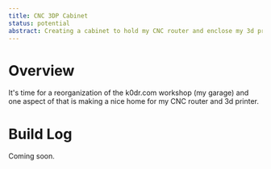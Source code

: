 ```yaml
---
title: CNC 3DP Cabinet
status: potential
abstract: Creating a cabinet to hold my CNC router and enclose my 3d printer.
---
```


# Overview

It's time for a reorganization of the k0dr.com workshop (my garage) and one aspect of that is making a nice home for my CNC router and 3d printer.

# Build Log

Coming soon.
